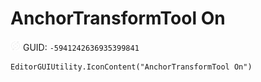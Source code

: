 # AnchorTransformTool On
![](/img/AnchorTransformTool%20On.png)
GUID: `-5941242636935399841`
```
EditorGUIUtility.IconContent("AnchorTransformTool On")
```
